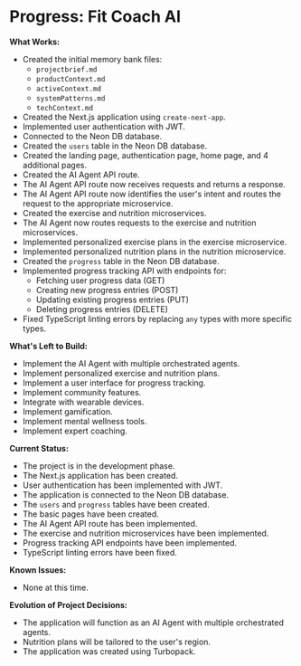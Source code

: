# Progress: Fit Coach AI

**What Works:**

*   Created the initial memory bank files:
    *   `projectbrief.md`
    *   `productContext.md`
    *   `activeContext.md`
    *   `systemPatterns.md`
    *   `techContext.md`
*   Created the Next.js application using `create-next-app`.
*   Implemented user authentication with JWT.
*   Connected to the Neon DB database.
*   Created the `users` table in the Neon DB database.
*   Created the landing page, authentication page, home page, and 4 additional pages.
*   Created the AI Agent API route.
*   The AI Agent API route now receives requests and returns a response.
*   The AI Agent API route now identifies the user's intent and routes the request to the appropriate microservice.
*   Created the exercise and nutrition microservices.
*   The AI Agent now routes requests to the exercise and nutrition microservices.
*   Implemented personalized exercise plans in the exercise microservice.
*   Implemented personalized nutrition plans in the nutrition microservice.
*   Created the `progress` table in the Neon DB database.
*   Implemented progress tracking API with endpoints for:
    *   Fetching user progress data (GET)
    *   Creating new progress entries (POST)
    *   Updating existing progress entries (PUT)
    *   Deleting progress entries (DELETE)
*   Fixed TypeScript linting errors by replacing `any` types with more specific types.

**What's Left to Build:**

*   Implement the AI Agent with multiple orchestrated agents.
*   Implement personalized exercise and nutrition plans.
*   Implement a user interface for progress tracking.
*   Implement community features.
*   Integrate with wearable devices.
*   Implement gamification.
*   Implement mental wellness tools.
*   Implement expert coaching.

**Current Status:**

*   The project is in the development phase.
*   The Next.js application has been created.
*   User authentication has been implemented with JWT.
*   The application is connected to the Neon DB database.
*   The `users` and `progress` tables have been created.
*   The basic pages have been created.
*   The AI Agent API route has been implemented.
*   The exercise and nutrition microservices have been implemented.
*   Progress tracking API endpoints have been implemented.
*   TypeScript linting errors have been fixed.

**Known Issues:**

*   None at this time.

**Evolution of Project Decisions:**

*   The application will function as an AI Agent with multiple orchestrated agents.
*   Nutrition plans will be tailored to the user's region.
*   The application was created using Turbopack.
